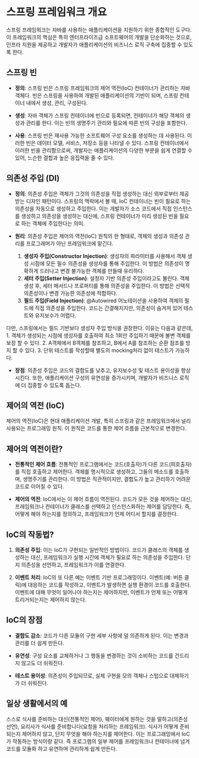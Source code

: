 # 스프링 프레임워크 개요

스프링 프레임워크는 자바를 사용하는 애플리케이션을 지원하기 위한 종합적인 도구다. 이 프레임워크의 핵심은 특히 엔터프라이즈급 소프트웨어의 개발을 단순화하는 것으로, 인프라 지원을 제공하고 개발자가 애플리케이션의 비즈니스 로직 구축에 집중할 수 있도록 한다.

## 스프링 빈

- **정의**: 스프링 빈은 스프링 프레임워크의 제어 역전(IoC) 컨테이너가 관리하는 자바 객체다. 빈은 스프링을 사용하여 개발된 애플리케이션의 기반이 되며, 스프링 컨테이너 내에서 생성, 관리, 구성된다.

- **생성**: 자바 객체가 스프링 컨테이너에 빈으로 등록되면, 컨테이너가 해당 객체의 생성과 관리를 한다. 이는 빈의 생명주기 관리와 필요에 따른 빈의 구성을 포함한다.

- **사용**: 스프링 빈은 재사용 가능한 소프트웨어 구성 요소를 생성하는 데 사용된다. 이러한 빈은 데이터 모델, 서비스, 저장소 등을 나타낼 수 있다. 스프링 컨테이너에서 이러한 빈을 관리함으로써, 개발자는 애플리케이션의 다양한 부분을 쉽게 연결할 수 있어, 느슨한 결합과 높은 응집력을 줄 수 있다.

## 의존성 주입 (DI)

- **정의**: 의존성 주입은 객체가 그것의 의존성을 직접 생성하는 대신 외부로부터 제공받는 디자인 패턴이다. 스프링의 맥락에서 볼 때, IoC 컨테이너는 빈이 필요로 하는 의존성을 자동으로 생성하고 주입한다. 이는 개발자가 소스 코드에서 직접 인스턴스를 생성하고 의존성을 생성하는 대신에, 스프링 컨테이너가 미리 생성된 빈을 필요로 하는 객체에 주입한다는 의미.

- **원리**: 의존성 주입은 제어의 역전(IoC) 원칙의 한 형태로, 객체의 생성과 의존성 관리를 프로그래머가 아닌 프레임워크에 맡긴다.
  1. **생성자 주입(Constructor Injection)**: 생성자의 파라미터를 사용해서 객체 생성 시점에 모든 필수 의존성을 생성자를 통해 주입한다. 이 방법은 의존성이 명확하게 드러나고 변경 불가능한 객체를 만들때 유리하다.
  2. **세터 주입(Setter Injection)**: 설정자 기반 의존성 주입이라고도 불린다. 객체 생성 후, 세터 메서드나 프로퍼티를 통해 의존성을 주입한다. 이 방법은 선택적 의존성이나 변경 가능한 의존성에 적합하다.
  3. **필드 주입(Field Injection)**: @Autowired 어노테이션을 사용하여 객체의 필드에 직접 의존성을 주입한다. 코드는 간결해지지만, 의존성이 숨겨져 있어 테스트와 유지보수가 어렵다.

다만, 스프링에서는 필드 기반보다 생성자 주입 방식을 권장한다. 이유는 다음과 같은데, 1. 객체가 생성되는 시점에 생성자를 호출하여 최소 1회만 주입하기 때문에 불변 객체를 보장 할 수 있다. 2. A객체에서 B객체를 참조하고, B에서 A를 참조하는 순환 참조를 방지 할 수 있다. 3. 단위 테스트를 작성할때 별도의 mocking처리 없이 테스트가 가능하다.

- **장점**: 의존성 주입은 코드의 결합도를 낮추고, 유지보수성 및 테스트 용이성을 향상시킨다. 또한, 애플리케이션 구성의 유연성을 증가시키며, 개발자가 비즈니스 로직에 더 집중할 수 있도록 돕는다.

## 제어의 역전 (IoC)

제어의 역전(IoC)은 현대 애플리케이션 개발, 특히 스프링과 같은 프레임워크에서 널리 사용되는 프로그래밍 원칙. 이 원칙은 코드를 통한 제어 흐름을 근본적으로 변경한다.

## 제어의 역전이란?

- **전통적인 제어 흐름**: 전통적인 프로그램에서는 코드(호출자)가 다른 코드(피호출자)를 직접 호출하고 제어한다. 객체를 명시적으로 생성하고, 그들의 메소드를 호출하며, 생명주기를 관리한다. 이 방법은 직관적이지만, 결합도가 높고 관리하기 어려운 코드로 이어질 수 있다.

- **제어의 역전**: IoC에서는 이 제어 흐름이 역전된다. 코드가 모든 것을 제어하는 대신, 프레임워크나 컨테이너가 클래스를 선택하고 인스턴스화하는 제어를 담당한다. 즉, 어떻게 해야 하는지를 정의하고, 프레임워크가 언제 어디서 할지를 결정한다.

## IoC의 작동법?

1. **의존성 주입**: 이는 IoC가 구현되는 일반적인 방법이다. 코드가 클래스의 객체를 생성하는 대신, 프레임워크가 실행 시간에 객체가 필요로 하는 의존성을 주입한다. 단지 의존성을 선언하고, 프레임워크가 이를 연결한다.

2. **이벤트 처리**: IoC의 또 다른 예는 이벤트 기반 프로그래밍이다. 이벤트(예: 버튼 클릭)에 대응하는 코드를 작성하고, 이벤트가 발생하면 실행 환경이 코드를 호출한다. 이벤트에 대해 무엇이 일어나야 하는지는 제어하지만, 이벤트가 언제 또는 어떻게 트리거되는지는 제어하지 않는다.

## IoC의 장점

- **결합도 감소**: 코드가 다른 모듈의 구현 세부 사항에 덜 의존하게 된다. 이는 변경과 관리를 더 쉽게 만든다.

- **유연성**: 구성 요소를 교체하거나 그 행동을 변경하는 것이 소비하는 코드를 건드리지 않고도 더 쉬워진다.

- **테스트 용이성**: 의존성이 주입되므로, 실제 구현을 모의 객체나 스텁으로 대체하기가 더 쉬워진다.

## 일상 생활에서의 예

스스로 식사를 준비하는 대신(전통적인 제어), 웨이터에게 원하는 것을 말하고(의존성 선언), 요리사가 식사를 준비합니다(요청을 처리하는 프레임워크). 식사가 어떻게 준비되는지 제어하지 않고, 단지 무엇을 해야 하는지를 제어한다. 이는 프로그래밍에서 IoC가 작동하는 방식이랑 같다. 즉 프로그램의 일부 제어를 프레임워크나 컨테이너에 넘겨 코드를 모듈화 하고 유연하며 관리하게 쉽게 만든다.

